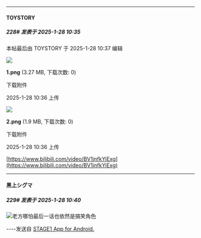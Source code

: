 ﻿
*****

####  TOYSTORY  
##### 228#       发表于 2025-1-28 10:35

 本帖最后由 TOYSTORY 于 2025-1-28 10:37 编辑 

<img src="https://img.saraba1st.com/forum/202501/28/103616n0hgqegmvzmh6zoh.png" referrerpolicy="no-referrer">

<strong>1.png</strong> (3.27 MB, 下载次数: 0)

下载附件

2025-1-28 10:36 上传

<img src="https://img.saraba1st.com/forum/202501/28/103625zvyk98csa42rscy4.png" referrerpolicy="no-referrer">

<strong>2.png</strong> (1.9 MB, 下载次数: 0)

下载附件

2025-1-28 10:36 上传

[https://www.bilibili.com/video/BV1jnfkYiExg](https://www.bilibili.com/video/BV1jnfkYiExg)


*****

####  黑上シグマ  
##### 229#       发表于 2025-1-28 10:40

<img src="https://static.saraba1st.com/image/smiley/face2017/067.png" referrerpolicy="no-referrer">老方哪怕最后一话也依然是搞笑角色

----发送自 [STAGE1 App for Android.](http://stage1.5j4m.com/?1.44)

